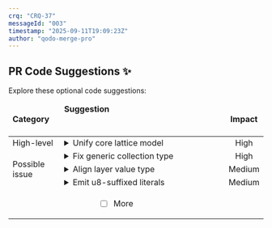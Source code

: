 ```yaml
---
crq: "CRQ-37"
messageId: "003"
timestamp: "2025-09-11T19:09:23Z"
author: "qodo-merge-pro"
---
```


## PR Code Suggestions ✨

<!-- e46cbc4 -->

Explore these optional code suggestions:

<table><thead><tr><td><strong>Category</strong></td><td align=left><strong>Suggestion&nbsp; &nbsp; &nbsp; &nbsp; &nbsp; &nbsp; &nbsp; &nbsp; &nbsp; &nbsp; &nbsp; &nbsp; &nbsp; &nbsp; &nbsp; &nbsp; &nbsp; &nbsp; &nbsp; &nbsp; &nbsp; &nbsp; &nbsp; &nbsp; &nbsp; &nbsp; &nbsp; &nbsp; &nbsp; &nbsp; &nbsp; &nbsp; &nbsp; &nbsp; &nbsp; &nbsp; &nbsp; &nbsp; &nbsp; &nbsp; &nbsp; &nbsp; &nbsp; &nbsp; &nbsp; &nbsp; &nbsp; &nbsp; &nbsp; &nbsp; &nbsp; &nbsp; &nbsp; &nbsp; &nbsp; &nbsp; &nbsp; &nbsp; &nbsp; &nbsp; &nbsp; &nbsp; &nbsp; &nbsp; &nbsp; &nbsp; </strong></td><td align=center><strong>Impact</strong></td></tr><tbody><tr><td rowspan=1>High-level</td>
<td>



<details><summary>Unify core lattice model</summary>

___

**The PR has multiple, conflicting definitions of core data structures like <br><code>ValueType</code> and <code>Instance</code> across different files. This should be unified into a <br>single, canonical crate that all other parts of the project depend on to ensure <br>consistency and prevent bugs.**


### Examples:



<details>
<summary>
<a href="https://github.com/meta-introspector/git-submodules-rs-nix/pull/20/files#diff-b4cbc31fe99d9b693a12612fdfbcbb6a05afbab7836ee96ef34759a80eea2dfcR9-R171">src/lattice_types.rs [9-171]</a>
</summary></details>



<details>
<summary>
<a href="https://github.com/meta-introspector/git-submodules-rs-nix/pull/20/files#diff-780a4d5fb95789264d299113f8c45e066dafc4aa039180f7494020e35c5246b6R3-R136">src/lattice_model.rs [3-136]</a>
</summary></details>




### Solution Walkthrough:



#### Before:
```rust
// File: src/lattice_types.rs
pub enum ValueType {
    Bit,
    ThreeValue,
    PrimeValue(u8),
}
// ... other types

// File: src/lattice_model.rs
pub enum ValueType {
    Bit,
    ThreeValue,
    P7(u8),
    // ... different variants
}
// ... other types

// File: src/lattice_classifier_app.rs
// ... another re-definition of all lattice types

```



#### After:
```rust
// Create a new crate: core_lattice/src/lib.rs
pub enum ValueType {
    Bit,
    ThreeValue,
    FiveValue,
    PrimeValue(u8),
}
pub trait HasValueCount { ... }
pub struct Instance<T> { ... }
pub struct LatticeLayer<T> { ... }
pub struct Lattice { ... }

// In other files like src/lattice_classifier_app.rs
use core_lattice::{ValueType, Instance, Lattice, ...};
// ... use the canonical types, do not redefine them.

```




<details><summary>Suggestion importance[1-10]: 10</summary>

__

Why: This suggestion correctly identifies a critical architectural flaw, as multiple, inconsistent definitions of core data structures are scattered across the new crates, which would prevent the system from working as a whole.


</details></details></td><td align=center>High

</td></tr><tr><td rowspan=3>Possible issue</td>
<td>



<details><summary>Fix generic collection type</summary>

___

**The layer stores <code>Vec<T></code> but pushes <code>Instance<T></code>, causing a type mismatch at compile <br>time. Also, the assertion calls a non-existent instance method; use the trait's <br>associated function instead. Store <code>Vec<Instance<T>></code> and compare <code>T::value_count()</code> to the <br>layer's <code>ValueType</code>.**

[lattice_code_generator/src/lib.rs [109-133]](https://github.com/meta-introspector/git-submodules-rs-nix/pull/20/files#diff-243854d89636db85a935fa955ee16fa44ea3ca7092902bc29701c3a825b0ba0aR109-R133)

```diff
 #[derive(Debug, Clone)]
 pub struct LatticeLayer<T: HasValueCount + std::fmt::Debug> {
     pub value_type: ValueType,
-    pub instances: Vec<T>,
+    pub instances: Vec<Instance<T>>,
 }
 
 impl<T: HasValueCount + std::fmt::Debug> LatticeLayer<T> {
     pub fn new(value_type: ValueType) -> Self {
         Self { value_type, instances: Vec::new() }
     }
 
     pub fn add_instance(&mut self, instance: Instance<T>) {
-        assert_eq!(instance.units[0].value_count(), self.value_type.count(),
+        assert_eq!(T::value_count(), self.value_type.count(),
                    "Instance unit value count must match layer's value type");
         self.instances.push(instance);
     }
 
     pub fn describe(&self) {
         println!("\n--- Lattice Layer: {:?} (k={}) ---", self.value_type, self.value_type.count());
         for instance in &self.instances {
             instance.describe();
         }
     }
 }
```



`[To ensure code accuracy, apply this suggestion manually]`


<details><summary>Suggestion importance[1-10]: 9</summary>

__

Why: The suggestion correctly identifies a compile-time type mismatch where an `Instance<T>` is pushed into a `Vec<T>`, and also fixes an incorrect call to an associated function in an assertion, making the code correct and compilable.


</details></details></td><td align=center>High

</td></tr><tr><td>



<details><summary>Align layer value type</summary>

___

**These layers use <code>ValueType::ThreeValue</code> but hold <code>bool</code> units, causing the <br><code>add_instance</code> assertion to panic at runtime. Align the <code>ValueType</code> with the <br>underlying unit type by using <code>ValueType::Bit</code> for these layers. This preserves <br>the current boolean predicate representation.**

[src/lib.rs [27-29]](https://github.com/meta-introspector/git-submodules-rs-nix/pull/20/files#diff-b1a35a68f14e696205874893c07fd24fdb88882b47c23cc0e0c80a30c7d53759R27-R29)

```diff
-let mut crq_documentation_layer = LatticeLayer::<bool>::new(ValueType::ThreeValue);
-let mut meme_documentation_layer = LatticeLayer::<bool>::new(ValueType::ThreeValue);
-let mut general_documentation_layer = LatticeLayer::<bool>::new(ValueType::ThreeValue);
+let mut crq_documentation_layer = LatticeLayer::<bool>::new(ValueType::Bit);
+let mut meme_documentation_layer = LatticeLayer::<bool>::new(ValueType::Bit);
+let mut general_documentation_layer = LatticeLayer::<bool>::new(ValueType::Bit);
```



`[To ensure code accuracy, apply this suggestion manually]`


<details><summary>Suggestion importance[1-10]: 8</summary>

__

Why: The suggestion correctly identifies a runtime panic condition where layers are initialized with `ValueType::ThreeValue` but hold `bool` units, which would cause an assertion in `add_instance` to fail.


</details></details></td><td align=center>Medium

</td></tr><tr><td>



<details><summary>Emit u8-suffixed literals</summary>

___

**Tests expect <code>7u8</code>-style literals, but the generator emits plain integers like <code>7</code>. <br>Emit u8-suffixed literals for parametric variants to satisfy tests and avoid <br>type ambiguity. Construct a <code>u8</code> literal via <code>proc_macro2::Literal::u8_suffixed(p)</code> <br>and splice it into the quote.**

[lattice_code_generator/src/lib.rs [41-54]](https://github.com/meta-introspector/git-submodules-rs-nix/pull/20/files#diff-243854d89636db85a935fa955ee16fa44ea3ca7092902bc29701c3a825b0ba0aR41-R54)

```diff
 let zos_variants = primes.iter().map(|&p| {
     let name_str = match p {
         2 => "Bit".to_string(),
         3 => "ThreeValue".to_string(),
         5 => "FiveValue".to_string(),
         _ => format!("P{}", p),
     };
     let variant_ident = Ident::new(&name_str, Span::call_site());
     if p == 2 || p == 3 || p == 5 {
         quote! { ValueType::#variant_ident }
     } else {
-        quote! { ValueType::#variant_ident(#p) }
+        let lit = proc_macro2::Literal::u8_suffixed(p);
+        quote! { ValueType::#variant_ident(#lit) }
     }
 });
```



`[To ensure code accuracy, apply this suggestion manually]`


<details><summary>Suggestion importance[1-10]: 7</summary>

__

Why: The suggestion correctly points out that the generated code does not produce `u8`-suffixed literals as expected by the test suite, and the proposed change fixes the code generator to produce the correct output.


</details></details></td><td align=center>Medium

</td></tr>
<tr><td align="center" colspan="2">

- [ ] More <!-- /improve --more_suggestions=true -->

</td><td></td></tr></tbody></table>
